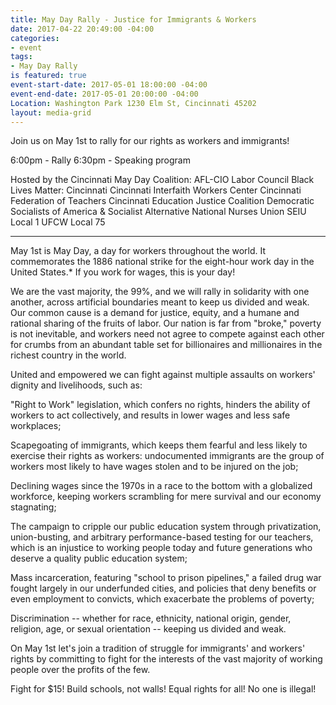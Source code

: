 ```yaml
---
title: May Day Rally - Justice for Immigrants & Workers
date: 2017-04-22 20:49:00 -04:00
categories:
- event
tags:
- May Day Rally
is featured: true
event-start-date: 2017-05-01 18:00:00 -04:00
event-end-date: 2017-05-01 20:00:00 -04:00
Location: Washington Park 1230 Elm St, Cincinnati 45202
layout: media-grid
---
```


Join us on May 1st to rally for our rights as workers and immigrants!

6:00pm - Rally
6:30pm - Speaking program

Hosted by the Cincinnati May Day Coalition:
AFL-CIO Labor Council
Black Lives Matter: Cincinnati
Cincinnati Interfaith Workers Center
Cincinnati Federation of Teachers
Cincinnati Education Justice Coalition
Democratic Socialists of America & Socialist Alternative
National Nurses Union
SEIU Local 1
UFCW Local 75

- - - 

May 1st is May Day, a day for workers throughout the world. It commemorates the 1886 national strike for the eight-hour work day in the United States.* If you work for wages, this is your day! 

We are the vast majority, the 99%, and we will rally in solidarity with one another, across artificial boundaries meant to keep us divided and weak. Our common cause is a demand for justice, equity, and a humane and rational sharing of the fruits of labor. Our nation is far from "broke," poverty is not inevitable, and workers need not agree to compete against each other for crumbs from an abundant table set for billionaires and millionaires in the richest country in the world. 

United and empowered we can fight against multiple assaults on workers' dignity and livelihoods, such as:

"Right to Work" legislation, which confers no rights, hinders the ability of workers to act collectively, and results in lower wages and less safe workplaces;

Scapegoating of immigrants, which keeps them fearful and less likely to exercise their rights as workers: undocumented immigrants are the group of workers most likely to have wages stolen and to be injured on the job;

Declining wages since the 1970s in a race to the bottom with a globalized workforce, keeping workers scrambling for mere survival and our economy stagnating;

The campaign to cripple our public education system through privatization, union-busting, and arbitrary performance-based testing for our teachers, which is an injustice to working people today and future generations who deserve a quality public education system;

Mass incarceration, featuring "school to prison pipelines," a failed drug war fought largely in our underfunded cities, and policies that deny benefits or even employment to convicts, which exacerbate the problems of poverty;

Discrimination -- whether for race, ethnicity, national origin, gender, religion, age, or sexual orientation -- keeping us divided and weak.

On May 1st let's join a tradition of struggle for immigrants' and workers' rights by committing to fight for the interests of the vast majority of working people over the profits of the few.

Fight for $15!
Build schools, not walls!
Equal rights for all!
No one is illegal!